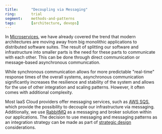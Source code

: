 ```yaml
---
title:      "Decoupling via Messaging"
ring:       trial
segment:    methods-and-patterns
tags:       [architecture, devops]
---
```


In [Microservices](/methods-and-patterns/microservices/), we have already covered the trend that modern architectures are moving away from big monolithic applications to distributed software suites. The result of splitting our software and infrastructure into smaller parts is the need for these parts to communicate with each other. This can be done through direct communication or message-based asynchronous communication.

While synchronous communication allows for more predictable "real-time" response times of the overall systems, asynchronous communication significantly increases the resilience and stability of the system and allows for the use of other integration and scaling patterns. However, it often comes with additional complexity.

Most IaaS Cloud providers offer messaging services, such as [AWS SQS](https://aws.amazon.com/sqs/), which provide the possibility to decouple our infrastructure via messaging. Additionally, we use [RabbitMQ](/tools/rabbitmq/) as a messaging and broker solution within our applications. The decision to use messaging and messaging patterns as an integration strategy can be made as part of [strategic design](/methods-and-patterns/strategic-domain-driven-design/) considerations.
